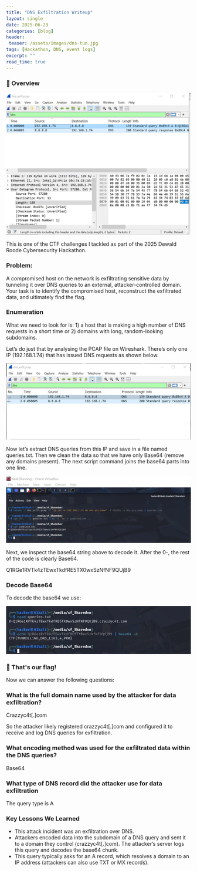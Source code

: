 ```yaml
---
title: "DNS Exfiltration Writeup"
layout: single
date: 2025-06-23
categories: [blog]
header:
 teaser: /assets/images/dns-tun.jpg
tags: [Hackathon, DNS, event logs]
excerpt: ""
read_time: true
---
```


### 🧠 Overview

![DNS](/assets/images/dns-tun.jpg)

This is one of the CTF challenges I tackled as part of the 2025 Dewald Roode Cybersecurity Hackathon. 

### Problem:

A compromised host on the network is exfiltrating sensitive data by tunneling it over DNS queries to an external, attacker-controlled domain. Your task is to identify the compromised host, reconstruct the exfiltrated data, and ultimately find the flag.

### Enumeration

What we need to look for is: 1) a host that is making a high number of DNS requests in a short time or 2) domains with long, random-looking subdomains. 

Let’s do just that by analysing the PCAP file on Wireshark. There’s only one IP (192.168.1.74) that has issued  DNS requests as shown below. 

<img src="/assets/images/wshark1.png" alt="Wireshark" style="max-width:100%;">

Now let’s extract DNS queries from this IP and save in a file named queries.txt. Then we clean the data so that we have only Base64 (remove any domains present). The next script command joins the base64 parts into one line.

<img src="/assets/images/base64d2.png" alt="Base64" style="max-width:100%;">

Next, we inspect the base64 string above to decode it. After the 0-, the rest of the code is clearly Base64. 

Q1RGe1RVTk4zTEwxTkdfRE5TX0wxSzNfNF9QUjB9

### Decode Base64

To decode the base64 we use: 

<img src="/assets/images/flag3.png" alt="DNS Traffic" style="max-width:100%;">

### 🎉 That's our flag!

Now we can answer the following questions:

### What is the full domain name used by the attacker for data exfiltration?
Crazzyc4t[.]com

So the attacker likely registered crazzyc4t[.]com and configured it to receive and log DNS queries for exfiltration. 

### What encoding method was used for the exfiltrated data within the DNS queries?
Base64

### What type of DNS record did the attacker use for data exfiltration
The query type is A

### Key Lessons We Learned
 - This attack incident was an exfiltration over DNS.
 - Attackers encoded data into the subdomain of a DNS query and sent it to a domain they control (crazzyc4t[.]com). The attacker’s server logs this query and decodes the base64 chunk.
 - This query typically asks for an A record, which resolves a domain to an IP address (attackers can also use TXT or MX records).
